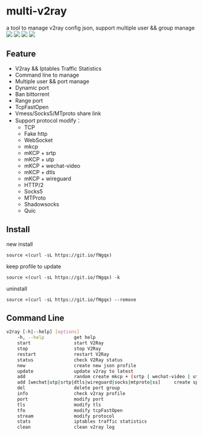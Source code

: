# multi-v2ray
a tool to manage v2ray config json, support multiple user && group manage  
![](https://img.shields.io/pypi/v/v2ray-util.svg) 
![](https://img.shields.io/github/stars/Jrohy/multi-v2ray.svg) 
![](https://img.shields.io/github/forks/Jrohy/multi-v2ray.svg) 
![](https://img.shields.io/github/license/Jrohy/multi-v2ray.svg)

## Feature
- V2ray && Iptables Traffic Statistics
- Command line to manage
- Multiple user && port manage
- Dynamic port
- Ban bittorrent
- Range port
- TcpFastOpen
- Vmess/Socks5/MTproto share link
- Support protocol modify：
  - TCP
  - Fake http
  - WebSocket
  - mkcp
  - mKCP + srtp
  - mKCP + utp
  - mKCP + wechat-video
  - mKCP + dtls
  - mKCP + wireguard
  - HTTP/2
  - Socks5
  - MTProto
  - Shadowsocks
  - Quic

## Install
new install
```
source <(curl -sL https://git.io/fNgqx)
```

keep profile to update
```
source <(curl -sL https://git.io/fNgqx) -k
```

uninstall
```
source <(curl -sL https://git.io/fNgqx) --remove
```

## Command Line
```bash
v2ray [-h|--help] [options]
    -h, --help           get help
    start                start V2Ray
    stop                 stop V2Ray
    restart              restart V2Ray
    status               check V2Ray status
    new                  create new json profile
    update               update v2ray to latest
    add                  random create mkcp + (srtp | wechat-video | utp | dtls) fake header group
    add [wechat|utp|srtp|dtls|wireguard|socks|mtproto|ss]     create special protocol, random new port
    del                  delete port group
    info                 check v2ray profile
    port                 modify port
    tls                  modify tls
    tfo                  modify tcpFastOpen
    stream               modify protocol
    stats                iptables traffic statistics
    clean                clean v2ray log
```